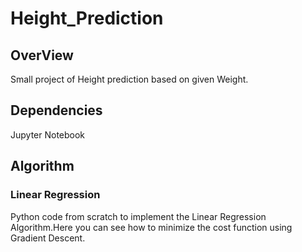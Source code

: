 # Height_Prediction
## OverView
Small project of Height prediction based on given Weight.
## Dependencies
Jupyter Notebook
## Algorithm
### Linear Regression
Python code from scratch to implement the Linear Regression Algorithm.Here you can see how to minimize the cost function using Gradient Descent. 
